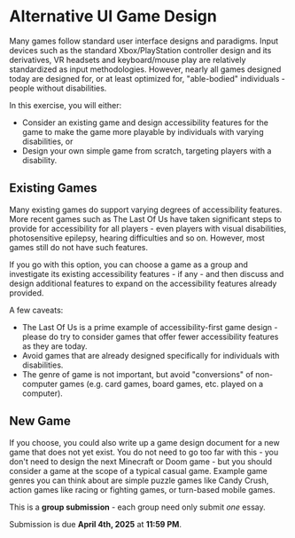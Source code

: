 # Alternative UI Game Design

Many games follow standard user interface designs and paradigms. Input devices such as the standard Xbox/PlayStation controller design and its derivatives, VR headsets and keyboard/mouse play are relatively standardized as input methodologies. However, nearly all games designed today are designed for, or at least optimized for, "able-bodied" individuals - people without disabilities.

In this exercise, you will either:

* Consider an existing game and design accessibility features for the game to make the game more playable by individuals with varying disabilities, or
* Design your own simple game from scratch, targeting players with a disability.

## Existing Games

Many existing games do support varying degrees of accessibility features. More recent games such as The Last Of Us have taken significant steps to provide for accessibility for all players - even players with visual disabilities, photosensitive epilepsy, hearing difficulties and so on. However, most games still do not have such features.

If you go with this option, you can choose a game as a group and investigate its existing accessibility features - if any - and then discuss and design additional features to expand on the accessibility features already provided. 

A few caveats:

* The Last Of Us is a prime example of accessibility-first game design - please do try to consider games that offer fewer accessibility features as they are today. 
* Avoid games that are already designed specifically for individuals with disabilities. 
* The genre of game is not important, but avoid "conversions" of non-computer games (e.g. card games, board games, etc. played on a computer). 

## New Game

If you choose, you could also write up a game design document for a new game that does not yet exist. You do not need to go too far with this - you don't need to design the next Minecraft or Doom game - but you should consider a game at the scope of a typical casual game. Example game genres you can think about are simple puzzle games like Candy Crush, action games like racing or fighting games, or turn-based mobile games. 

This is a **group submission** - each group need only submit *one* essay.

Submission is due **April 4th, 2025** at **11:59 PM**.

